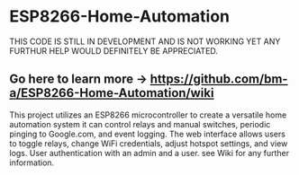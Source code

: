 # ESP8266-Home-Automation
THIS CODE IS STILL IN DEVELOPMENT AND IS NOT WORKING YET ANY FURTHUR HELP WOULD DEFINITELY BE APPRECIATED.
## Go here to learn more -> https://github.com/bm-a/ESP8266-Home-Automation/wiki
This project utilizes an ESP8266 microcontroller to create a versatile home automation system it can control relays and manual switches, periodic pinging to Google.com, and event logging. The web interface allows users to toggle relays, change WiFi credentials, adjust hotspot settings, and view logs. User authentication with an admin and a user.
see Wiki for any further information.
